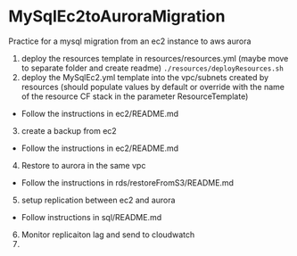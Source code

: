 # MySqlEc2toAuroraMigration
Practice for a mysql migration from an ec2 instance to aws aurora


1. deploy the resources template in resources/resources.yml (maybe move to separate folder and create readme)
`./resources/deployResources.sh`
2. deploy the MySqlEc2.yml template into the vpc/subnets created by resources (should populate values by default or override with the name of the resource CF stack in the parameter ResourceTemplate)
  - Follow the instructions in ec2/README.md
3. create a backup from ec2
  - Follow the instructions in ec2/README.md
4. Restore to aurora in the same vpc
  - Follow the instructions in rds/restoreFromS3/README.md
5. setup replication between ec2 and aurora
  - Follow instructions in sql/README.md
6. Monitor replicaiton lag and send to cloudwatch
7. 